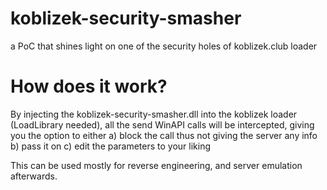 # koblizek-security-smasher
 a PoC that shines light on one of the security holes of koblizek.club loader
 
# How does it work?
 By injecting the koblizek-security-smasher.dll into the koblizek loader (LoadLibrary needed), all the send WinAPI calls will be intercepted, giving you the option to either
 a) block the call thus not giving the server any info
 b) pass it on
 c) edit the parameters to your liking
 
 This can be used mostly for reverse engineering, and server emulation afterwards.
